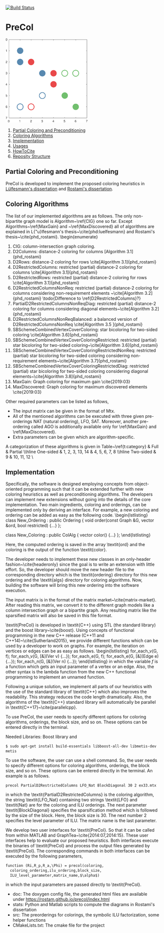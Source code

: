 [![Build Status](https://travis-ci.org/rostam/PreCol.svg?branch=master)](https://travis-ci.org/rostam/PreCol)
# PreCol

![PreCol](doc/images/image.png)
 
 1. [Partial Coloring and Preconditioning](#precol)
 2. [Coloring Algorithms](#colalg)
 3. [Implementation](#implementation)  
 4. [Usages](#usage) 
 5. [HowToCite](#the-best-source-for-citing-this-work)
 6. [Reposity Structure](#repo)
 &nbsp;

## Partial Coloring and Preconditioning

PreCol is developed to implement the proposed coloring heuristics in 
[Lülfesmann's dissertation](https://cuvillier.de/de/shop/publications/15-full-and-partial-jacobian-computation-via-graph-coloring-algorithms-and-applications)
and
[Rostami's dissertation](https://cuvillier.de/en/shop/publications/7637-combining-partial-jacobian-computation-and-preconditioning-new-heuristics-educational-modules-and-applications).



## Coloring Algorithms

The list of our implemented algorithms are as follows. The only non-bipartite graph model is Algorithm~\ref{CIG} one so far. Except Algorithms~\ref{MaxGain} and ~\ref{MaxDiscovered} all of algorithms are explained in L{\"u}lfesmann's thesis~\cite{phd:luelfesmann} and Rostami's thesis~\cite{phd_rostami}.
\begin{enumerate}

1. CIG: column-intersection graph coloring.
2. D2Columns: distance-2 coloring for columns [Algorithm 3.1]{phd_rostami}
3. D2Rows: distance-2 coloring for rows \cite[Algorithm 3.1]{phd_rostami}
4. D2RestrictedColumns: restricted (partial) distance-2 coloring for columns \cite[Algorithm 3.1]{phd_rostami}
5. D2RestrictedRows: restricted (partial) distance-2 coloring for rows \cite[Algorithm 3.1]{phd_rostami}
6. D2RestrictedColumnsNonReq: restricted (partial) distance-2 coloring for columns considering non-requirement elements ~\cite[Algorithm 3.2]{phd_rostami}
    \todo{Difference to \ref{D2RestrictedColumns}?}
7. PartialD2RestrictedColumnsNonReqDiag: restricted (partial) distance-2 coloring for columns considering diagonal elements~\cite[Algorithm 3.2]{phd_rostami}
8. D2RestrictedColumnsNonReqBalanced: a balanced version of D2RestrictedColumnsNonReq \cite[Algorithm 3.5 ]{phd_rostami}
9. SBSchemeCombinedVertexCoverColoring: star bicoloring for two-sided coloring \cite[Algorithm 3.6]{phd_rostami}
10. SBSchemeCombinedVertexCoverColoringRestricted: restricted (partial) star bicoloring for two-sided coloring~\cite[Algorithm 3.6]{phd_rostami}
11. SBSchemeCombinedVertexCoverColoringRestrictedNonReq: restricted (partial) star bicoloring for two-sided coloring considering non-requirement elements~\cite[Algorithm 3.7]{phd_rostami}
12. SBSchemeCombinedVertexCoverColoringRestrictedDiag: restricted (partial) star bicoloring for two-sided coloring considering diagonal elements~\cite[Algorithm 3.8]{phd_rostami}
13. MaxGain: Graph coloring for maximum gain \cite{2019:03}
14. MaxDiscovered: Graph coloring for maximum discovered elements \cite{2019:03}

Other required parameters can be listed as follows,
- The input matrix can be given in the format of Mtx.
- All of the mentioned algorithms can be executed with three given pre-orderings NAT (natural ordering), LFO, SAT. Moreover, another pre-ordering called AGO is additionally available only for \ref{MaxGain} and \ref{MaxDiscovered}.
- Extra parameters can be given which are algorithm-specific.


A categorization of these algorithms is given in Table~\ref{t:category}
            & Full & Partial \\\hline
  One-sided & 1, 2, 3, 13, 14 & 4, 5, 6, 7, 8 \\\hline
  Two-sided & 9 & 10, 11, 12 \\


## Implementation
Specifically, the software is designed employing concepts from object-oriented programming
such that it can be extended further with new coloring heuristics as well as preconditioning algorithms.
The developers can implement new extensions without going into the details of the core implementation.
Two main ingredients, coloring and orderings, can be implemented only by deriving an interface.
For example, a new coloring and ordering can be added as easy as the following code.
\begin{lstlisting}
class New_Ordering : public Ordering {
  void order(const Graph &G, vector<unsigned int> &ord, bool restricted) {...}
};

class New_Coloring : public ColAlg {
   vector<int> color() {...}
};
\end{lstlisting}

Here, the computed ordering is saved in the array \textit{ord} and the coloring is the output
of the function \textit{color}.

The developer needs to implement these new classes in an only-header fashion~\cite{headeronly}
since the goal is to write an extension with little effort. So, the developer should
move the new header file to the corresponding directory which is the \textit{ordering} directory
for this new ordering and the \textit{algs} directory for coloring algorithms.
Now, building the software will bring this new ordering into the software execution.

The input matrix is in the format of the matrix market~\cite{matrix-market}.
After reading this matrix, we convert it to the different graph models
like a column intersection graph or a bipartite graph.
Any resulting matrix like the sparsified matrix will also be saved in this file format.

\textit{PreCol} is developed in \textit{C++} using STL (the standard library) and
the boost library~\cite{boost}.
Using concepts of functional programming
in the new C++ release (C++11 and C++14)~\cite{Sutherland2015},
we provide different functions which can be used
by a developer to work on graphs. For example, the iteration on vertices
or edges can be as easy as follows.
\begin{lstlisting}
for_each_v(G, f);
for_each_v(G, [&](Ver v) {...});
for_each_e(G, f);
for_each_e(G, [&](Edge e) {...});
for_each_n(G, [&](Ver n) {...});
\end{lstlisting}
in which the variable $f$ is a function which gets an input parameter of a vertex or an edge.
Also, the other syntax is the lambda function
from the new C++ functional programming to implement an unnamed function.

Following a unique solution, we implement all parts of our heuristics
with the use of the standard library of \textit{C++} which also improves the readability.
This strategy reduces the code length dramatically.
Also, the algorithms of the \textit{C++} standard library will automatically be parallel in \textit{C++17}~\cite{parallelcpp}.


To use PreCol, the user needs to specify different
options for coloring algorithms, orderings, the block size, and so on.
These options can be entered directly in the terminal.

Needed Libraries:
Boost library and 
```
$ sudo apt-get install build-essentials libboost-all-dev libmetis-dev metis
```
To use the software, the user can use a shell command.
So, the user needs to specify different
options for coloring algorithms, orderings, the block size, and so on.
These options can be entered directly in the terminal.
An example is as follows.
```
precol PartialD2RestrictedColumns LFO_Nat BlockDiagonal 30 2 ex33.mtx
```
in which the \textit{PartialD2RestrictedColumns} is the coloring algorithm,
the string \textit{LFO\_Nat} containing
two strings \textit{LFO} and \textit{Nat} are for the coloring and ILU orderings.
The next parameter \textit{BlockDiagonal} specifies the sparsification method
which is followed by the size of the block. Here, the block size is $30$.
The next number $2$ specifies the level parameter of ILU.
The matrix name is the last parameter.

We develop two user interfaces for \textit{PreCol}.
So that it can be called from within MATLAB and GraphTea~\cite{2014:07,2014:15}.
These user interfaces help to evaluate our proposed heuristics.
Both interfaces execute the binaries of \textit{PreCol}
and process the output files generated by \textit{PreCol}.
The corresponding commands in both interfaces can be executed by the following parameters,
```
function (Ri,R_p,R_a,\Phi) = precol(coloring,
  coloring_ordering,ilu_ordering,block_size,
  ILU_level_parameter,matrix_name,$\alpha$)
```
in which the input parameters are passed directly to \textit{PreCol}.

- doc: The doxygen config file, the generated html files are available under https://rostam.github.io/precol/index.html
- stats: Python and Matlab scripts to compute the diagrams in Rostami's dissertation
- src: The preorderings for colorings, the symbolic ILU factorization, some helper functions
- CMakeLists.txt: The cmake file for the project